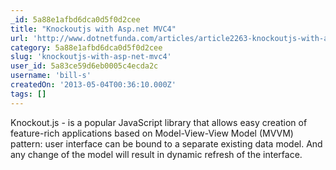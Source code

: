 ```yaml
---
_id: 5a88e1afbd6dca0d5f0d2cee
title: "Knockoutjs with Asp.net MVC4"
url: 'http://www.dotnetfunda.com/articles/article2263-knockoutjs-with-aspnet-mvc4.aspx'
category: 5a88e1afbd6dca0d5f0d2cee
slug: 'knockoutjs-with-asp-net-mvc4'
user_id: 5a83ce59d6eb0005c4ecda2c
username: 'bill-s'
createdOn: '2013-05-04T00:36:10.000Z'
tags: []
---
```


Knockout.js - is a popular JavaScript library that allows easy creation of feature-rich applications based on Model-View-View Model (MVVM) pattern: user interface can be bound to a separate existing data model. And any change of the model will result in dynamic refresh of the interface.
